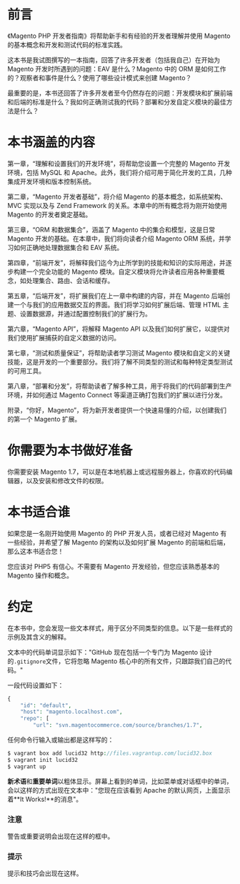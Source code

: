 # 前言

《Magento PHP 开发者指南》将帮助新手和有经验的开发者理解并使用 Magento 的基本概念和开发和测试代码的标准实践。

这本书是我试图撰写的一本指南，回答了许多开发者（包括我自己）在开始为 Magento 开发时所遇到的问题：EAV 是什么？Magento 中的 ORM 是如何工作的？观察者和事件是什么？使用了哪些设计模式来创建 Magento？

最重要的是，本书还回答了许多开发者至今仍然存在的问题：开发模块和扩展前端和后端的标准是什么？我如何正确测试我的代码？部署和分发自定义模块的最佳方法是什么？

# 本书涵盖的内容

第一章，“理解和设置我们的开发环境”，将帮助您设置一个完整的 Magento 开发环境，包括 MySQL 和 Apache。此外，我们将介绍可用于简化开发的工具，几种集成开发环境和版本控制系统。

第二章，“Magento 开发者基础”，将介绍 Magento 的基本概念，如系统架构、MVC 实现以及与 Zend Framework 的关系。本章中的所有概念将为刚开始使用 Magento 的开发者奠定基础。

第三章，“ORM 和数据集合”，涵盖了 Magento 中的集合和模型，这是日常 Magento 开发的基础。在本章中，我们将向读者介绍 Magento ORM 系统，并学习如何正确地处理数据集合和 EAV 系统。

第四章，“前端开发”，将解释我们迄今为止所学到的技能和知识的实际用途，并逐步构建一个完全功能的 Magento 模块。自定义模块将允许读者应用各种重要概念，如处理集合、路由、会话和缓存。

第五章，“后端开发”，将扩展我们在上一章中构建的内容，并在 Magento 后端创建一个与我们的应用数据交互的界面。我们将学习如何扩展后端、管理 HTML 主题、设置数据源，并通过配置控制我们的扩展行为。

第六章，“Magento API”，将解释 Magento API 以及我们如何扩展它，以提供对我们使用扩展捕获的自定义数据的访问。

第七章，“测试和质量保证”，将帮助读者学习测试 Magento 模块和自定义的关键技能，这是开发的一个重要部分。我们将了解不同类型的测试和每种特定类型测试的可用工具。

第八章，“部署和分发”，将帮助读者了解多种工具，用于将我们的代码部署到生产环境，并如何通过 Magento Connect 等渠道正确打包我们的扩展以进行分发。

附录，“你好，Magento”，将为新开发者提供一个快速易懂的介绍，以创建我们的第一个 Magento 扩展。

# 你需要为本书做好准备

你需要安装 Magento 1.7，可以是在本地机器上或远程服务器上，你喜欢的代码编辑器，以及安装和修改文件的权限。

# 本书适合谁

如果您是一名刚开始使用 Magento 的 PHP 开发人员，或者已经对 Magento 有一些经验，并希望了解 Magento 的架构以及如何扩展 Magento 的前端和后端，那么这本书适合您！

您应该对 PHP5 有信心。不需要有 Magento 开发经验，但您应该熟悉基本的 Magento 操作和概念。

# 约定

在本书中，您会发现一些文本样式，用于区分不同类型的信息。以下是一些样式的示例及其含义的解释。

文本中的代码单词显示如下："GitHub 现在包括一个专门为 Magento 设计的`.gitignore`文件，它将忽略 Magento 核心中的所有文件，只跟踪我们自己的代码。"

一段代码设置如下：

```php
{
    "id": "default",
    "host": "magento.localhost.com",
    "repo": [
        "url": "svn.magentocommerce.com/source/branches/1.7",
```

任何命令行输入或输出都是这样写的：

```php
$ vagrant box add lucid32 http://files.vagrantup.com/lucid32.box
$ vagrant init lucid32
$ vagrant up
```

**新术语**和**重要单词**以粗体显示。屏幕上看到的单词，比如菜单或对话框中的单词，会以这样的方式出现在文本中："您现在应该看到 Apache 的默认网页，上面显示着**It Works!**的消息"。

### 注意

警告或重要说明会出现在这样的框中。

### 提示

提示和技巧会出现在这样。
